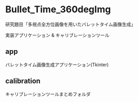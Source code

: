 # Bullet_Time_360degImg
研究題目「多視点全方位画像を用いたバレットタイム画像生成」

実装アプリケーション & キャリブレーションツール

## app
バレットタイム画像生成アプリケーション(Tkinter)

## calibration
キャリブレーションツールまとめフォルダ
